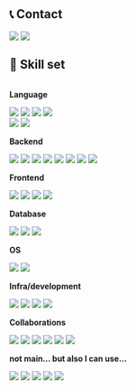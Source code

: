 
</br></br></br></br></br></br></br></br></br>

## 📞 Contact

<div style="display:flex; flex-direction:row;">
    <a href="mailto:ds10x2@gmail.com"><img src="https://img.shields.io/badge/Gmail-d14836?style=flat-square&logo=Gmail&logoColor=white&link=ds10x2@gmail.com"/></a>&nbsp 
    <a href="https://www.instagram.com/dev.dobby/"><img src="https://img.shields.io/badge/Instagram-E4405F?style=flat-square&logo=Instagram&logoColor=white&link=https://www.instagram.com/ds10x2/"/></a>
</div>

## 🔎 Skill set

<div style="display:flex; flex-direction:column; align-items:flex-start;">
<p><strong>Language</strong></p>
<div>
        <img src="https://img.shields.io/badge/Java-007396?style=for-the-badge&logo=Java&logoColor=white"> 
        <img src="https://img.shields.io/badge/
        C++-00599C?style=for-the-badge&logo=cplusplus&logoColor=white"> 
        <img src="https://img.shields.io/badge/Python-3776AB?style=for-the-badge&logo=Python&logoColor=white"> 
        <img src="https://img.shields.io/badge/JavaScript-F7DF1E?style=for-the-badge&logo=javascript&logoColor=white"> 
</div>
<div>
       <img src="https://img.shields.io/badge/CSS3-1572B6?style=for-the-badge&logo=CSS3&logoColor=white"> 
       <img src="https://img.shields.io/badge/HTML5-E34F26?style=for-the-badge&logo=HTML5&logoColor=white"> 
</div>
<p><strong>Backend</strong></p>
<div>
       <img src="https://img.shields.io/badge/spring-6DB33F?style=for-the-badge&logo=spring&logoColor=white"> 
       <img src="https://img.shields.io/badge/springboot-6DB33F?style=for-the-badge&logo=springboot&logoColor=white"> 
       <img src="https://img.shields.io/badge/gradle-02303A?style=for-the-badge&logo=gradle&logoColor=white">
       <img src="https://img.shields.io/badge/maven-C71A36?style=for-the-badge&logo=apachemaven&logoColor=white">
       <img src="https://img.shields.io/badge/JPA-6DB33F?style=for-the-badge"> 
       <img src="https://img.shields.io/badge/mybatis-000000?style=for-the-badge"> 
       <img src="https://img.shields.io/badge/node.js-339933?style=for-the-badge&logo=Node.js&logoColor=white">
       <img src="https://img.shields.io/badge/express-000000?style=for-the-badge&logo=express&logoColor=white">
</div>
<p><strong>Frontend</strong></p>
<div>
       <img src="https://img.shields.io/badge/vue.js-4FC08D?style=for-the-badge&logo=vue.js&logoColor=white">
       <img src="https://img.shields.io/badge/pinia-ffd859?style=for-the-badge">
       <img src="https://img.shields.io/badge/bootstrap-7952B3?style=for-the-badge&logo=bootstrap&logoColor=white">
       <img src="https://img.shields.io/badge/vuetify-1867C0?style=for-the-badge&logo=vuetify&logoColor=white">
</div>
<p><strong>Database</strong></p>
<div>
       <img src="https://img.shields.io/badge/mysql-4479a1?style=for-the-badge&logo=mysql&logoColor=white"> 
       <img src="https://img.shields.io/badge/oracle-F80000?style=for-the-badge&logo=oracle&logoColor=white"> 
       <img src="https://img.shields.io/badge/redis-FF4438?style=for-the-badge&logo=redis&logoColor=white"> 
</div>
<p><strong>OS</strong></p>
<div>
       <img src="https://img.shields.io/badge/linux-FCC624?style=for-the-badge&logo=linux&logoColor=black">
       <img src="https://img.shields.io/badge/ubuntu-E95420?style=for-the-badge&logo=ubuntu&logoColor=black"> 
</div>
<p><strong>Infra/development</strong></p>
<div>
       <img src="https://img.shields.io/badge/docker-2496ED?style=for-the-badge&logo=docker&logoColor=white">
       <img src="https://img.shields.io/badge/jenkins-D24939?style=for-the-badge&logo=jenkins&logoColor=white">
       <img src="https://img.shields.io/badge/nginx-009639?style=for-the-badge&logo=nginx&logoColor=white">
       <img src="https://img.shields.io/badge/AWS-232F3E?style=for-the-badge&logo=amazonwebservices&logoColor=white">
</div>
</div>
<p><strong>Collaborations</strong></p>
<div>
       <img src="https://img.shields.io/badge/git-F05032?style=for-the-badge&logo=git&logoColor=white">
       <img src="https://img.shields.io/badge/github-181717?style=for-the-badge&logo=github&logoColor=white">  
       <img src="https://img.shields.io/badge/gitlab-FC6D26?style=for-the-badge&logo=gitlab&logoColor=white">   
       <img src="https://img.shields.io/badge/jira-0052CC?style=for-the-badge&logo=jira&logoColor=white"> 
       <img src="https://img.shields.io/badge/slack-4A154B?style=for-the-badge&logo=slack&logoColor=white"> 
       <img src="https://img.shields.io/badge/notion-000000?style=for-the-badge&logo=notion&logoColor=white">  
</div>

<p><strong>not main... but also I can use...</strong></p>
<div>
       <img src="https://img.shields.io/badge/androidstudio-3DDC84?style=for-the-badge">
        <img src="https://img.shields.io/badge/sqlite-003B57?style=for-the-badge&logo=sqlite&logoColor=white"> 
        <img src="https://img.shields.io/badge/django-092E20?style=for-the-badge&logo=django&logoColor=white">
       <img src="https://img.shields.io/badge/opengl-5586A4?style=for-the-badge&logo=opengl&logoColor=white">
       <img src="https://img.shields.io/badge/hadoop-66CCFF?style=for-the-badge&logo=apachehadoop&logoColor=white">
</div>
</div>

<!--
**ds10x2/ds10x2** is a ✨ _special_ ✨ repository because its `README.md` (this file) appears on your GitHub profile.

Here are some ideas to get you started:

- 🔭 I’m currently working on ...
- 🌱 I’m currently learning ...
- 👯 I’m looking to collaborate on ...
- 🤔 I’m looking for help with ...
- 💬 Ask me about ...
- 📫 How to reach me: ...
- 😄 Pronouns: ...
- ⚡ Fun fact: ...
-->
